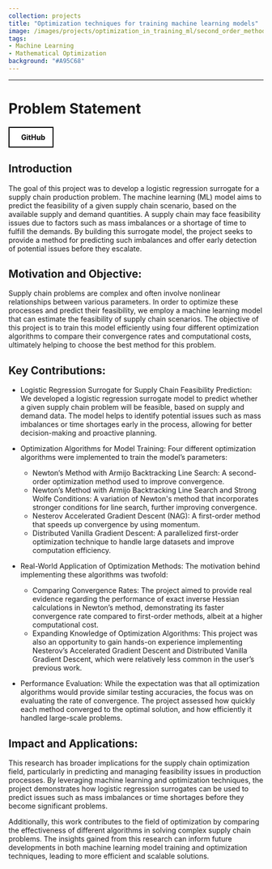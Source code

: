 ```yaml
---
collection: projects
title: "Optimization techniques for training machine learning models"
image: /images/projects/optimization_in_training_ml/second_order_methods.png
tags: 
- Machine Learning
- Mathematical Optimization
background: "#A95C68" 
---
```

<style>
    .image-container {
      text-align: center;
    }
    .responsive-image {
      width: 500px; /* Set the desired width */
      height: auto; /* Maintain aspect ratio */
    }
    .button-container {
    width: 100%;
    display: flex;
    justify-content: left;
    }

    .button-group {
        display: flex;
        gap: 15px; /* Space between buttons */
        align-items: center;
    }

    .icon-button {
        display: flex;
        align-items: center;
        justify-content: center;
        padding: 10px 15px;
        border: 2px solid black;
        background-color: white;
        color: black;
        font-weight: bold;
        cursor: pointer;
        transition: all 0.3s ease;
        text-decoration: none !important;
    }

    .icon-button i {
        margin-right: 8px;
        font-size: 20px;
    }

    .icon-button:hover {
        background-color: black;
        color: white;
    }
</style>

<!-- <div class="button-container">
    <div class="button-group">
        <a href="https://github.com/FarStryke21/MAPF" class="icon-button github-button">
            <i class="fab fa-github"></i>
            <span>GitHub</span>
        </a>
        <a href="/files/16745_tyagi_gite_kokil_chulawala.pdf" class="icon-button github-button">
            <i class="fas fa-file-alt"></i>
            <span>Article</span>
        </a>
    </div>
</div> -->

---------------------
# Problem Statement

<div class="button-container">
    <a href="https://github.com/JavalVyas2000/project_10625" class="icon-button arxiv-button">
        <i class="fab fa-github"></i>
        <span>GitHub</span>
    </a>
</div>

## Introduction
The goal of this project was to develop a logistic regression surrogate for a supply chain production problem. The machine learning (ML) model aims to predict the feasibility of a given supply chain scenario, based on the available supply and demand quantities. A supply chain may face feasibility issues due to factors such as mass imbalances or a shortage of time to fulfill the demands. By building this surrogate model, the project seeks to provide a method for predicting such imbalances and offer early detection of potential issues before they escalate.

## Motivation and Objective:

Supply chain problems are complex and often involve nonlinear relationships between various parameters. In order to optimize these processes and predict their feasibility, we employ a machine learning model that can estimate the feasibility of supply chain scenarios. The objective of this project is to train this model efficiently using four different optimization algorithms to compare their convergence rates and computational costs, ultimately helping to choose the best method for this problem.

## Key Contributions:

- Logistic Regression Surrogate for Supply Chain Feasibility Prediction:
We developed a logistic regression surrogate model to predict whether a given supply chain problem will be feasible, based on supply and demand data. The model helps to identify potential issues such as mass imbalances or time shortages early in the process, allowing for better decision-making and proactive planning.

- Optimization Algorithms for Model Training:
Four different optimization algorithms were implemented to train the model’s parameters:

  - Newton’s Method with Armijo Backtracking Line Search: A second-order optimization method used to improve convergence.
  - Newton’s Method with Armijo Backtracking Line Search and Strong Wolfe Conditions: A variation of Newton's method that incorporates stronger conditions for line search, further improving convergence.
  - Nesterov Accelerated Gradient Descent (NAG): A first-order method that speeds up convergence by using momentum.
  - Distributed Vanilla Gradient Descent: A parallelized first-order optimization technique to handle large datasets and improve computation efficiency.

- Real-World Application of Optimization Methods:
The motivation behind implementing these algorithms was twofold:

  - Comparing Convergence Rates: The project aimed to provide real evidence regarding the performance of exact inverse Hessian calculations in Newton’s method, demonstrating its faster convergence rate compared to first-order methods, albeit at a higher computational cost.
  - Expanding Knowledge of Optimization Algorithms: This project was also an opportunity to gain hands-on experience implementing Nesterov’s Accelerated Gradient Descent and Distributed Vanilla Gradient Descent, which were relatively less common in the user’s previous work.

- Performance Evaluation:
While the expectation was that all optimization algorithms would provide similar testing accuracies, the focus was on evaluating the rate of convergence. The project assessed how quickly each method converged to the optimal solution, and how efficiently it handled large-scale problems.

## Impact and Applications:

This research has broader implications for the supply chain optimization field, particularly in predicting and managing feasibility issues in production processes. By leveraging machine learning and optimization techniques, the project demonstrates how logistic regression surrogates can be used to predict issues such as mass imbalances or time shortages before they become significant problems.

Additionally, this work contributes to the field of optimization by comparing the effectiveness of different algorithms in solving complex supply chain problems. The insights gained from this research can inform future developments in both machine learning model training and optimization techniques, leading to more efficient and scalable solutions.


